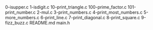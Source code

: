 0-isupper.c
1-isdigit.c
10-print_triangle.c
100-prime_factor.c
101-print_number.c
2-mul.c
3-print_numbers.c
4-print_most_numbers.c
5-more_numbers.c
6-print_line.c
7-print_diagonal.c
8-print_square.c
9-fizz_buzz.c
README.md
main.h
